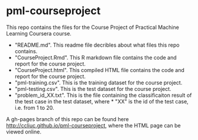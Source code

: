 # pml-courseproject
This repo contains the files for the Course Project of Practical Machine Learning Coursera course.

* "README.md". This readme file decribles about what files this repo contains.
* "CourseProject.Rmd". This R markdown file contains the code and report for the course project.
* "CourseProject.html". This compiled HTML file contains the code and report for the course project.
* "pml-training.csv". This is the training dataset for the course project.
* "pml-testing.csv". This is the test dataset for the course project.
* "problem_id_XX.txt". This is the file containing the classificaiton result of the test case in the test dataset, where * "XX" is the id of the test case, i.e. from 1 to 20.

A gh-pages branch of this repo can be found here http://ccliuc.github.io/pml-courseproject, where the HTML page can be viewed online.



